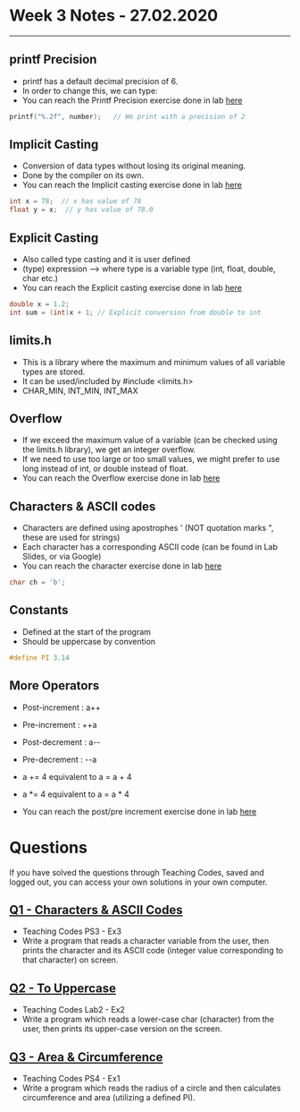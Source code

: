 # Week 3 Notes - 27.02.2020
---

## printf Precision

* printf has a default decimal precision of 6. 
* In order to change this, we can type: 
* You can reach the Printf Precision exercise done in lab [here](https://github.com/zeynepyirmibes/cmpe150-spring20/blob/master/Week%203/Lab%20Exercises/LabEx1_precision.c)

```c 
printf("%.2f", number);   // We print with a precision of 2
```

## Implicit Casting

* Conversion of data types without losing its original meaning.
* Done by the compiler on its own.
* You can reach the Implicit casting exercise done in lab [here](https://github.com/zeynepyirmibes/cmpe150-spring20/blob/master/Week%203/Lab%20Exercises/LabEx2_implicit_casting.c)

```c 
int x = 78;  // x has value of 78
float y = x;  // y has value of 78.0
```

## Explicit Casting

* Also called type casting and it is user defined
* (type) expression   --> where type is a variable type (int, float, double, char etc.)
* You can reach the Explicit casting exercise done in lab [here](https://github.com/zeynepyirmibes/cmpe150-spring20/blob/master/Week%203/Lab%20Exercises/LabEx3_explicit_casting.c)

```c 
double x = 1.2; 
int sum = (int)x + 1; // Explicit conversion from double to int 
```

## limits.h

* This is a library where the maximum and minimum values of all variable types are stored. 
* It can be used/included by #include <limits.h>
* CHAR_MIN, INT_MIN, INT_MAX

## Overflow

* If we exceed the maximum value of a variable (can be checked using the limits.h library), we get an integer overflow. 
* If we need to use too large or too small values, we might prefer to use long instead of int, or double instead of float. 
* You can reach the Overflow exercise done in lab [here](https://github.com/zeynepyirmibes/cmpe150-spring20/blob/master/Week%203/Lab%20Exercises/LabEx4_overflow.c)

## Characters & ASCII codes

* Characters are defined using apostrophes ' (NOT quotation marks ", these are used for strings)
* Each character has a corresponding ASCII code (can be found in Lab Slides, or via Google) 
* You can reach the character exercise done in lab [here](https://github.com/zeynepyirmibes/cmpe150-spring20/blob/master/Week%203/Lab%20Exercises/LabEx5_character.c)

```c 
char ch = 'b';
```

## Constants 

* Defined at the start of the program
* Should be uppercase by convention

```c 
#define PI 3.14
```

## More Operators

* Post-increment : a++
* Pre-increment : ++a
* Post-decrement : a--
* Pre-decrement : --a

* a += 4    equivalent to     a = a + 4
* a *= 4    equivalent to     a = a * 4

* You can reach the post/pre increment exercise done in lab [here](https://github.com/zeynepyirmibes/cmpe150-spring20/blob/master/Week%203/Lab%20Exercises/LabEx6_post_pre_increment.c)

# Questions

If you have solved the questions through Teaching Codes, saved and logged out, you can access your own solutions in your own computer.  

## [Q1 - Characters & ASCII Codes](https://github.com/zeynepyirmibes/cmpe150-spring20/blob/master/Week%203/Questions/Q1.c)

* Teaching Codes PS3 - Ex3
* Write a program that reads a character variable from the user, then prints the character and its ASCII code (integer value corresponding to that character) on screen.

## [Q2 - To Uppercase](https://github.com/zeynepyirmibes/cmpe150-spring20/blob/master/Week%203/Questions/Q2.c)

* Teaching Codes Lab2 - Ex2
* Write a program which reads a lower-case char (character) from the user, then prints its upper-case version on the screen. 

## [Q3 - Area & Circumference](https://github.com/zeynepyirmibes/cmpe150-spring20/blob/master/Week%203/Questions/Q3.c)

* Teaching Codes PS4 - Ex1
* Write a program which reads the radius of a circle and then calculates circumference and area (utilizing a defined PI).


